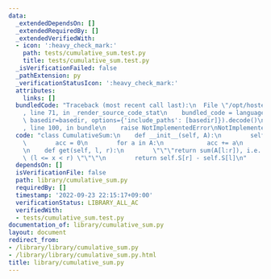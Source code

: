 ```yaml
---
data:
  _extendedDependsOn: []
  _extendedRequiredBy: []
  _extendedVerifiedWith:
  - icon: ':heavy_check_mark:'
    path: tests/cumulative_sum.test.py
    title: tests/cumulative_sum.test.py
  _isVerificationFailed: false
  _pathExtension: py
  _verificationStatusIcon: ':heavy_check_mark:'
  attributes:
    links: []
  bundledCode: "Traceback (most recent call last):\n  File \"/opt/hostedtoolcache/PyPy/3.7.13/x64/site-packages/onlinejudge_verify/documentation/build.py\"\
    , line 71, in _render_source_code_stat\n    bundled_code = language.bundle(stat.path,\
    \ basedir=basedir, options={'include_paths': [basedir]}).decode()\n  File \"/opt/hostedtoolcache/PyPy/3.7.13/x64/site-packages/onlinejudge_verify/languages/python.py\"\
    , line 100, in bundle\n    raise NotImplementedError\nNotImplementedError\n"
  code: "class CumulativeSum:\n    def __init__(self, A):\n        self.S = [0]\n\
    \        acc = 0\n        for a in A:\n            acc += a\n            self.S.append(acc)\n\
    \n    def get(self, l, r):\n        \"\"\"return sum(A[l:r]), i.e. sum of A[x]\
    \ (l <= x < r) \"\"\"\n        return self.S[r] - self.S[l]\n"
  dependsOn: []
  isVerificationFile: false
  path: library/cumulative_sum.py
  requiredBy: []
  timestamp: '2022-09-23 22:15:17+09:00'
  verificationStatus: LIBRARY_ALL_AC
  verifiedWith:
  - tests/cumulative_sum.test.py
documentation_of: library/cumulative_sum.py
layout: document
redirect_from:
- /library/library/cumulative_sum.py
- /library/library/cumulative_sum.py.html
title: library/cumulative_sum.py
---
```

